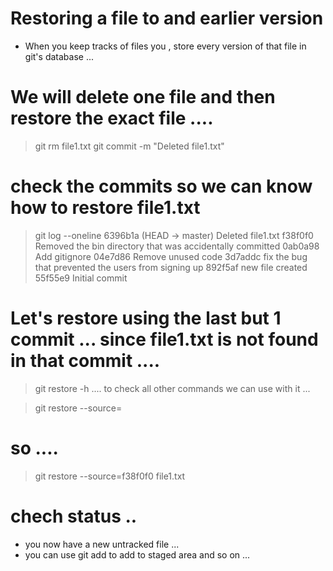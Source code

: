 #  Restoring a file to and earlier version
- When you keep tracks of files you , store every version of that file in git's database ...  

# We will delete one file and then restore the exact file .... 

> git rm file1.txt
> git commit -m "Deleted file1.txt"

# check the commits so we can know how to restore file1.txt
> git log --oneline
6396b1a (HEAD -> master) Deleted file1.txt
f38f0f0 Removed the bin directory that was accidentally committed
0ab0a98 Add gitignore
04e7d86 Remove unused code
3d7addc fix the bug that prevented the users from signing up
892f5af new file created
55f55e9 Initial commit


# Let's restore using the last but 1 commit ... since file1.txt is not found in that commit .... 

> git restore -h   .... to check all other commands we can use with it ... 

> git restore --source=<commitID> <filename or path to file>

# so .... 
>  git restore --source=f38f0f0 file1.txt

# chech status .. 
- you now have a new untracked file ... 
- you can use git add to add to staged area and so on ... 

